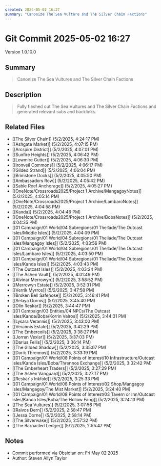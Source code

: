 ```yaml
---
created: 2025-05-02 16:27
summary: "Canonize The Sea Vulture and The Silver Chain Factions"
---
```


# Git Commit 2025-05-02 16:27

Version 1.0.10.0

## Summary
> Canonize The Sea Vultures and The Silver Chain Factions

## Description
> Fully fleshed out The Sea Vultures and The Silver Chain Factions and generated relevant subs and backlinks.

## Related Files
- [[The Silver Chain]] (5/2/2025, 4:24:17 PM)
- [[Ashgate Market]] (5/2/2025, 4:07:15 PM)
- [[Arcspire District]] (5/2/2025, 4:07:01 PM)
- [[Sunfire Heights]] (5/2/2025, 4:06:42 PM)
- [[Lowmire Gutter]] (5/2/2025, 4:06:30 PM)
- [[Ironveil Commons]] (5/2/2025, 4:06:17 PM)
- [[Gilded Strand]] (5/2/2025, 4:06:04 PM)
- [[Brimstone Docks]] (5/2/2025, 4:05:50 PM)
- [[Ambassadors Row]] (5/2/2025, 4:05:42 PM)
- [[Sable Reef Anchorage]] (5/2/2025, 4:05:27 PM)
- [[OneNote/Crossroads2025/Project 1 Archive/MangagoyNotes]] (5/2/2025, 4:05:14 PM)
- [[OneNote/Crossroads2025/Project 1 Archive/LambaroNotes]] (5/2/2025, 4:04:58 PM)
- [[Kanda]] (5/2/2025, 4:04:46 PM)
- [[OneNote/Crossroads2025/Project 1 Archive/BobaNotes]] (5/2/2025, 4:04:35 PM)
- [[01 Campaign/01 World/04 Subregions/01 Thellade/The Outcast Isles/Middle Isles]] (5/2/2025, 4:04:09 PM)
- [[01 Campaign/01 World/04 Subregions/01 Thellade/The Outcast Isles/Mangagoy Isles]] (5/2/2025, 4:03:59 PM)
- [[01 Campaign/01 World/04 Subregions/01 Thellade/The Outcast Isles/Lambaro Isles]] (5/2/2025, 4:03:50 PM)
- [[01 Campaign/01 World/04 Subregions/01 Thellade/The Outcast Isles/Kanda Isles]] (5/2/2025, 4:03:43 PM)
- [[The Outcast Isles]] (5/2/2025, 4:03:24 PM)
- [[The Ashen Vault]] (5/2/2025, 4:01:46 PM)
- [[Alvinar Merrowyn]] (5/2/2025, 3:58:52 PM)
- [[Merrowyn Estate]] (5/2/2025, 3:52:31 PM)
- [[Verrik Myrros]] (5/2/2025, 3:47:58 PM)
- [[Broken Bell Safehose]] (5/2/2025, 3:46:41 PM)
- [[Selaya Dornis]] (5/2/2025, 3:45:40 PM)
- [[Olin Reskar]] (5/2/2025, 3:44:47 PM)
- [[01 Campaign/03 Entities/04 NPCs/The Outcast Isles/Kanda/Boba/Korrin Valros]] (5/2/2025, 3:44:31 PM)
- [[Lysara Verannis]] (5/2/2025, 3:43:00 PM)
- [[Verannis Estate]] (5/2/2025, 3:42:29 PM)
- [[The Embercoils]] (5/2/2025, 3:38:27 PM)
- [[Jorren Vexlar]] (5/2/2025, 3:37:03 PM)
- [[Darius Fellis]] (5/2/2025, 3:36:14 PM)
- [[The Gilded Shadow]] (5/2/2025, 3:35:07 PM)
- [[Darik Thrennos]] (5/2/2025, 3:33:19 PM)
- [[01 Campaign/01 World/08 Points of Interest/10 Infrastructure/Outcast Isles/Kanda Isles/Boba/Thrennos Exchange]] (5/2/2025, 3:32:42 PM)
- [[The Emberheart Traders]] (5/2/2025, 3:27:29 PM)
- [[The Ashen Vanguard]] (5/2/2025, 3:27:17 PM)
- [[Reskar's Inkfold]] (5/2/2025, 3:25:33 PM)
- [[01 Campaign/01 World/08 Points of Interest/02 Shop/Mangagoy Isles/Mangagoy/The Mist Market]] (5/2/2025, 3:24:40 PM)
- [[01 Campaign/01 World/08 Points of Interest/03 Tavern or Inn/Outcast Isles/Kanda Isles/Boba/The Hollow Fang]] (5/2/2025, 3:24:13 PM)
- [[The Sea Vultures]] (5/2/2025, 3:07:56 PM)
- [[Ralvos Dern]] (5/2/2025, 2:58:47 PM)
- [[Jessa Dorne]] (5/2/2025, 2:58:14 PM)
- [[The Silverwake]] (5/2/2025, 2:57:32 PM)
- [[The Barnacled Ledger]] (5/2/2025, 2:55:47 PM)

## Notes
- Commit performed via Obsidian on: Fri May 02 2025
- Author: Steven Allyn Taylor

